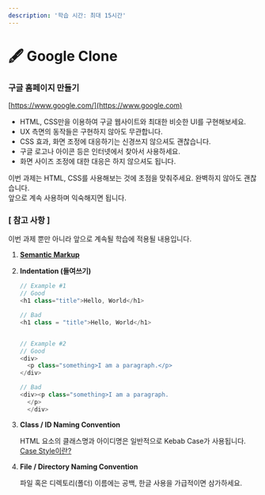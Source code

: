 ```yaml
---
description: '학습 시간: 최대 15시간'
---
```


# 🖋  Google Clone

### 구글 홈페이지 만들기

[https://www.google.com/](https://www.google.com)

* HTML, CSS만을 이용하여 구글 웹사이트와 최대한 비슷한 UI를 구현해보세요.
* UX 측면의 동작들은 구현하지 않아도 무관합니다.
* CSS 효과, 화면 조정에 대응하기는 신경쓰지 않으셔도 괜찮습니다.&#x20;
* 구글 로고나 아이콘 등은 인터넷에서 찾아서 사용하세요.
* 화면 사이즈 조정에 대한 대응은 하지 않으셔도 됩니다.

이번 과제는 HTML, CSS를 사용해보는 것에 초점을 맞춰주세요. 완벽하지 않아도 괜찮습니다. \
앞으로 계속 사용하며 익숙해지면 됩니다.

### \[ 참고 사항 ]

&#x20;이번 과제 뿐만 아니라 앞으로 계속될 학습에 적용될 내용입니다.

1. ****[**Semantic Markup**](https://snusang.tistory.com/4)****
2.  **Indentation (들여쓰기)**

    ```javascript
    // Example #1
    // Good
    <h1 class="title">Hello, World</h1>

    // Bad
    <h1 class = "title">Hello, World</h1>


    // Example #2
    // Good
    <div>
      <p class="something>I am a paragraph.</p>
    </div>

    // Bad
    <div><p class="something>I am a paragraph.
      </p>
      </div>
    ```
3.  **Class / ID Naming Convention**

    HTML 요소의 클래스명과 아이디명은 일반적으로 Kebab Case가 사용됩니다. [Case Style이란?](https://htc-refactor.tistory.com/entry/%EC%BC%80%EC%9D%B4%EC%8A%A4-%EC%8A%A4%ED%83%80%EC%9D%BCCase-Styles-%EC%B9%B4%EB%A9%9C%EC%8B%9D-%EC%BC%80%EB%B0%A5%EC%8B%9D-%ED%8C%8C%EC%8A%A4%EC%B9%BC%EC%8B%9D-%EC%8A%A4%EB%84%A4%EC%9D%B4%ED%81%AC%EC%8B%9D)
4.  **File / Directory Naming Convention**

    파일 혹은 디렉토리(폴더) 이름에는 공백, 한글 사용을 가급적이면 삼가하세요.

